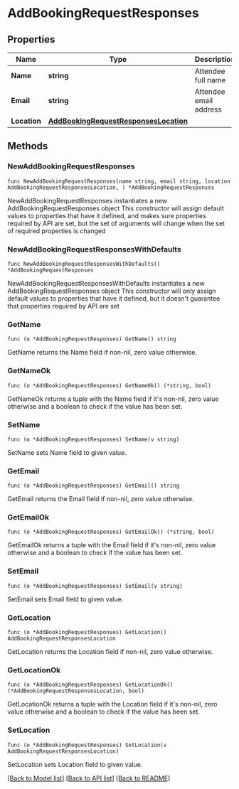 # AddBookingRequestResponses

## Properties

Name | Type | Description | Notes
------------ | ------------- | ------------- | -------------
**Name** | **string** | Attendee full name | 
**Email** | **string** | Attendee email address | 
**Location** | [**AddBookingRequestResponsesLocation**](AddBookingRequestResponsesLocation.md) |  | 

## Methods

### NewAddBookingRequestResponses

`func NewAddBookingRequestResponses(name string, email string, location AddBookingRequestResponsesLocation, ) *AddBookingRequestResponses`

NewAddBookingRequestResponses instantiates a new AddBookingRequestResponses object
This constructor will assign default values to properties that have it defined,
and makes sure properties required by API are set, but the set of arguments
will change when the set of required properties is changed

### NewAddBookingRequestResponsesWithDefaults

`func NewAddBookingRequestResponsesWithDefaults() *AddBookingRequestResponses`

NewAddBookingRequestResponsesWithDefaults instantiates a new AddBookingRequestResponses object
This constructor will only assign default values to properties that have it defined,
but it doesn't guarantee that properties required by API are set

### GetName

`func (o *AddBookingRequestResponses) GetName() string`

GetName returns the Name field if non-nil, zero value otherwise.

### GetNameOk

`func (o *AddBookingRequestResponses) GetNameOk() (*string, bool)`

GetNameOk returns a tuple with the Name field if it's non-nil, zero value otherwise
and a boolean to check if the value has been set.

### SetName

`func (o *AddBookingRequestResponses) SetName(v string)`

SetName sets Name field to given value.


### GetEmail

`func (o *AddBookingRequestResponses) GetEmail() string`

GetEmail returns the Email field if non-nil, zero value otherwise.

### GetEmailOk

`func (o *AddBookingRequestResponses) GetEmailOk() (*string, bool)`

GetEmailOk returns a tuple with the Email field if it's non-nil, zero value otherwise
and a boolean to check if the value has been set.

### SetEmail

`func (o *AddBookingRequestResponses) SetEmail(v string)`

SetEmail sets Email field to given value.


### GetLocation

`func (o *AddBookingRequestResponses) GetLocation() AddBookingRequestResponsesLocation`

GetLocation returns the Location field if non-nil, zero value otherwise.

### GetLocationOk

`func (o *AddBookingRequestResponses) GetLocationOk() (*AddBookingRequestResponsesLocation, bool)`

GetLocationOk returns a tuple with the Location field if it's non-nil, zero value otherwise
and a boolean to check if the value has been set.

### SetLocation

`func (o *AddBookingRequestResponses) SetLocation(v AddBookingRequestResponsesLocation)`

SetLocation sets Location field to given value.



[[Back to Model list]](../README.md#documentation-for-models) [[Back to API list]](../README.md#documentation-for-api-endpoints) [[Back to README]](../README.md)



